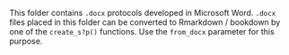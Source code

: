 This folder contains `.docx` protocols developed in Microsoft Word. 
`.docx` files placed in this folder can be converted to Rmarkdown / bookdown
by one of the `create_s?p()` functions.
Use the `from_docx` parameter for this purpose.
